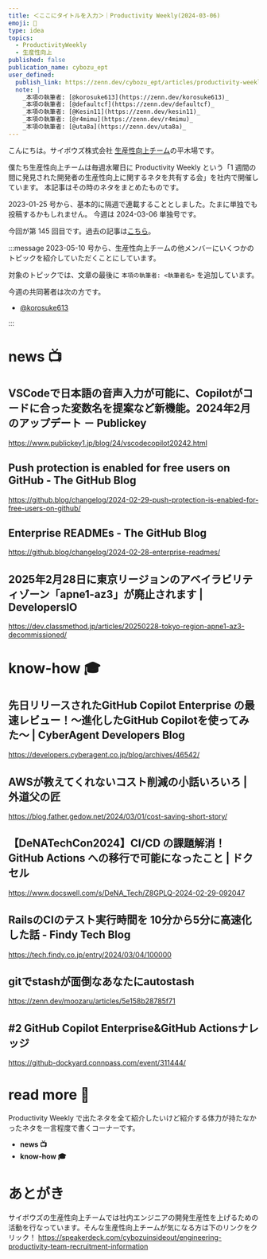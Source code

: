 ```yaml
---
title: ＜ここにタイトルを入力＞｜Productivity Weekly(2024-03-06)
emoji: 🍚
type: idea
topics:
  - ProductivityWeekly
  - 生産性向上
published: false
publication_name: cybozu_ept
user_defined: 
  publish_link: https://zenn.dev/cybozu_ept/articles/productivity-weekly-20240306
  note: |
    _本項の執筆者: [@korosuke613](https://zenn.dev/korosuke613)_
    _本項の執筆者: [@defaultcf](https://zenn.dev/defaultcf)_
    _本項の執筆者: [@Kesin11](https://zenn.dev/kesin11)_
    _本項の執筆者: [@r4mimu](https://zenn.dev/r4mimu)_
    _本項の執筆者: [@uta8a](https://zenn.dev/uta8a)_
---
```


こんにちは。サイボウズ株式会社 [生産性向上チーム](https://note.com/cybozu_dev/n/n1c1b44bf72f6)の平木場です。

僕たち生産性向上チームは毎週水曜日に Productivity Weekly という「1 週間の間に発見された開発者の生産性向上に関するネタを共有する会」を社内で開催しています。
本記事はその時のネタをまとめたものです。


2023-01-25 号から、基本的に隔週で連載することとしました。たまに単独でも投稿するかもしれません。
今週は 2024-03-06 単独号です。

今回が第 145 回目です。過去の記事は[こちら](https://zenn.dev/topics/productivityweekly?order=latest)。

:::message
2023-05-10 号から、生産性向上チームの他メンバーにいくつかのトピックを紹介していただくことにしています。

対象のトピックでは、文章の最後に `本項の執筆者: <執筆者名>` を追加しています。

今週の共同著者は次の方です。
- [@korosuke613](https://zenn.dev/korosuke613)
<!-- - [@defaultcf](https://zenn.dev/defaultcf) -->
<!-- - [@Kesin11](https://zenn.dev/kesin11) -->
<!-- - [@r4mimu](https://zenn.dev/r4mimu) -->
<!-- - [@uta8a](https://zenn.dev/uta8a) -->

:::

# news 📺

## VSCodeで日本語の音声入力が可能に、Copilotがコードに合った変数名を提案など新機能。2024年2月のアップデート － Publickey
https://www.publickey1.jp/blog/24/vscodecopilot20242.html

## Push protection is enabled for free users on GitHub - The GitHub Blog
https://github.blog/changelog/2024-02-29-push-protection-is-enabled-for-free-users-on-github/

## Enterprise READMEs - The GitHub Blog
https://github.blog/changelog/2024-02-28-enterprise-readmes/

## 2025年2月28日に東京リージョンのアベイラビリティゾーン「apne1-az3」が廃止されます | DevelopersIO
https://dev.classmethod.jp/articles/20250228-tokyo-region-apne1-az3-decommissioned/

# know-how 🎓

## 先日リリースされたGitHub Copilot Enterprise の最速レビュー！〜進化したGitHub Copilotを使ってみた〜 | CyberAgent Developers Blog
https://developers.cyberagent.co.jp/blog/archives/46542/

## AWSが教えてくれないコスト削減の小話いろいろ | 外道父の匠
https://blog.father.gedow.net/2024/03/01/cost-saving-short-story/

## 【DeNATechCon2024】CI/CD の課題解消！ GitHub Actions への移行で可能になったこと | ドクセル
https://www.docswell.com/s/DeNA_Tech/Z8GPLQ-2024-02-29-092047

## RailsのCIのテスト実行時間を 10分から5分に高速化した話 - Findy Tech Blog
https://tech.findy.co.jp/entry/2024/03/04/100000

## gitでstashが面倒なあなたにautostash
https://zenn.dev/moozaru/articles/5e158b28785f71

## #2 GitHub Copilot Enterprise&GitHub Actionsナレッジ
https://github-dockyard.connpass.com/event/311444/


# read more 🍘
Productivity Weekly で出たネタを全て紹介したいけど紹介する体力が持たなかったネタを一言程度で書くコーナーです。

- **news 📺**
- **know-how 🎓**

# あとがき


サイボウズの生産性向上チームでは社内エンジニアの開発生産性を上げるための活動を行なっています。そんな生産性向上チームが気になる方は下のリンクをクリック！
https://speakerdeck.com/cybozuinsideout/engineering-productivity-team-recruitment-information

<!-- :::message すみません、今週もおまけはお休みです...:::-->

<!-- ## omake 🃏: -->
<!-- 今週のおまけです。-->
